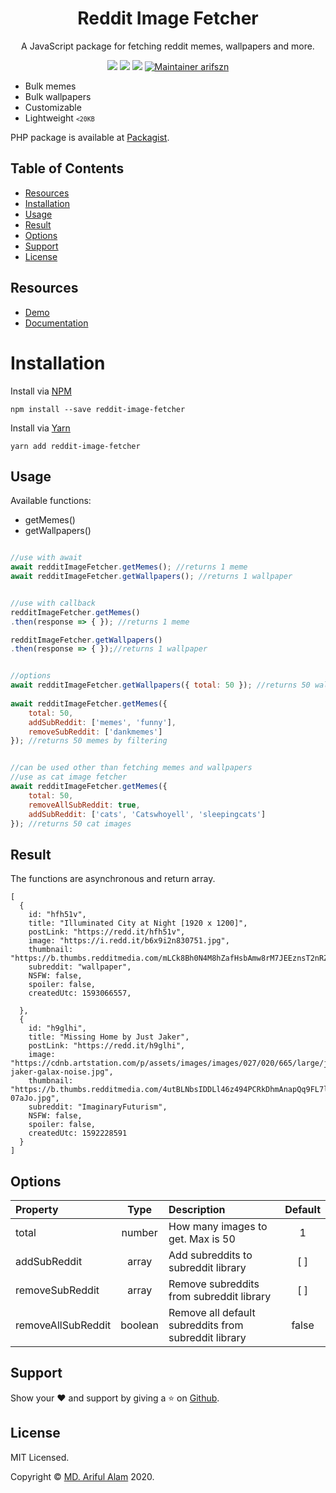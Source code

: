 <p><h1 align="center">Reddit Image Fetcher</h1></p>
<p align="center">A JavaScript package for fetching reddit memes, wallpapers and more.</p>

<p align="center">
    <a href="https://www.npmjs.com/package/reddit-image-fetcher"><img src="https://img.shields.io/npm/v/reddit-image-fetcher"/></a>
    <img src="https://img.shields.io/bundlephobia/min/reddit-image-fetcher"/>
    <a href="https://github.com/arifszn/reddit-image-fetcher/blob/master/LICENSE"><img src="https://img.shields.io/npm/l/reddit-image-fetcher"/></a>
    <a href="https://arifszn.github.io/"><img src="https://img.shields.io/badge/maintainer-arifszn-informational" alt="Maintainer arifszn"/></a>
</p>

- Bulk memes
- Bulk wallpapers
- Customizable
- Lightweight <small><code><20KB</code></small>

PHP package is available at <a href="https://packagist.org/packages/arifszn/reddit-image-fetcher">Packagist</a>.

## Table of Contents

* [Resources](#resources)
* [Installation](#installation)
* [Usage](#usage)
* [Result](#result)
* [Options](#options)
* [Support](#support)
* [License](#license)

## Resources

- [Demo](https://memewall.netlify.app)
- [Documentation](https://arifszn.github.io/reddit-image-fetcher)

# Installation

Install via <a href="https://www.npmjs.com/package/reddit-image-fetcher">NPM</a>
```
npm install --save reddit-image-fetcher
```

Install via <a href="https://yarnpkg.com/package/reddit-image-fetcher">Yarn</a>
```
yarn add reddit-image-fetcher
```

## Usage

Available functions:
- getMemes()
- getWallpapers()

```js

//use with await
await redditImageFetcher.getMemes(); //returns 1 meme 
await redditImageFetcher.getWallpapers(); //returns 1 wallpaper


//use with callback
redditImageFetcher.getMemes()
.then(response => { }); //returns 1 meme

redditImageFetcher.getWallpapers()
.then(response => { });//returns 1 wallpaper


//options
await redditImageFetcher.getWallpapers({ total: 50 }); //returns 50 wallpapers 
 
await redditImageFetcher.getMemes({ 
    total: 50, 
    addSubReddit: ['memes', 'funny'], 
    removeSubReddit: ['dankmemes'] 
}); //returns 50 memes by filtering


//can be used other than fetching memes and wallpapers
//use as cat image fetcher
await redditImageFetcher.getMemes({ 
    total: 50, 
    removeAllSubReddit: true, 
    addSubReddit: ['cats', 'Catswhoyell', 'sleepingcats'] 
}); //returns 50 cat images
```

## Result

The functions are asynchronous and return array.
```
[
  {
    id: "hfh51v",
    title: "Illuminated City at Night [1920 x 1200]",
    postLink: "https://redd.it/hfh51v",
    image: "https://i.redd.it/b6x9i2n830751.jpg",
    thumbnail: "https://b.thumbs.redditmedia.com/mLCk8Bh0N4M8hZafHsbAmw8rM7JEEznsT2nRZSo3GsU.jpg",
    subreddit: "wallpaper",
    NSFW: false,
    spoiler: false,
    createdUtc: 1593066557,
    
  },
  {
    id: "h9glhi",
    title: "Missing Home by Just Jaker",
    postLink: "https://redd.it/h9glhi",
    image: "https://cdnb.artstation.com/p/assets/images/images/027/020/665/large/just-jaker-galax-noise.jpg",
    thumbnail: "https://b.thumbs.redditmedia.com/4utBLNbsIDDLl46z494PCRkDhmAnapQq9FL7l-07aJo.jpg",
    subreddit: "ImaginaryFuturism",
    NSFW: false,
    spoiler: false,
    createdUtc: 1592228591
  }
]
```

## Options

| Property            |  Type   | Description                                               | Default |
| :-----------        | :---:   | :-------------------------------------                    | :----:  |
| total               | number  | How many images to get. Max is 50                         | 1       |
| addSubReddit        | array   | Add subreddits to subreddit library                       | [ ]     |
| removeSubReddit     | array   | Remove subreddits from subreddit library                  | [ ]     |
| removeAllSubReddit  | boolean | Remove all default subreddits from subreddit library      | false   |

## Support

Show your ❤️ and support by giving a ⭐ on <a href="https://github.com/arifszn/reddit-image-fetcher">Github</a>.

## License

<p>MIT Licensed.</p>
<p>Copyright © <a href="https://arifszn.github.io">MD. Ariful Alam</a> 2020.</p>
